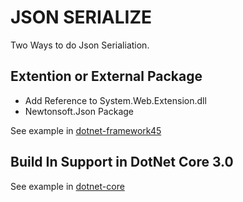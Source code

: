 # JSON SERIALIZE

Two Ways to do Json Serialiation.

## Extention or External Package

- Add Reference to System.Web.Extension.dll
- Newtonsoft.Json Package

See example in [dotnet-framework45](./dotnet-framework45/Program.cs)

## Build In Support in DotNet Core 3.0

See example in [dotnet-core](./dotnet-core\Program.cs)
